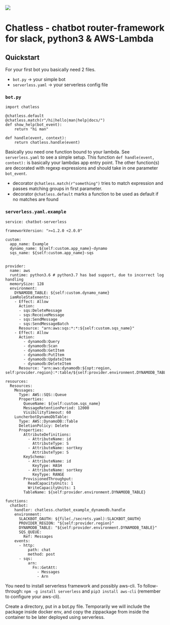 ![](https://github.com/mamolli/chatless/workflows/ci/badge.svg)

# Chatless - chatbot router-framework for slack, python3 & AWS-Lambda

## Quickstart

For your first bot you basically need 2 files.
* `bot.py` -> your simple bot
* `serverless.yaml` -> your serverless config file

### `bot.py`
```
import chatless

@chatless.default
@chatless.match(r"/hi|hello|man|help|docs/")
def show_help(bot_event):
    return "hi man"

def handle(event, context):
    return chatless.handle(event)

```

Basically you need one function bound to your lambda.
See `serverless.yaml` to see a simple setup.
This function `def handle(event, context):` is basically your lambdas app entry point.
The other function(s) are decorated with regexp expressions and should take in one parameter `bot_event`.
* decorator `@chatless.match(r"something")` tries to match expression and passes matching groups in first parameter.
* decorator `@chatless.default` marks a function to be used as default if no matches are found

### `serverless.yaml.example`
```
service: chatbot-serverless

frameworkVersion: ">=1.2.0 <2.0.0"

custom:
  app_name: Example
  dynamo_name: ${self:custom.app_name}-dynamo
  sqs_name: ${self:custom.app_name}-sqs


provider:
  name: aws
  runtime: python3.6 # python3.7 has bad support, due to incorrect log handling
  memorySize: 128
  environment:
    DYNAMODB_TABLE: ${self:custom.dynamo_name}
  iamRoleStatements:
    - Effect: Allow
      Action:
      - sqs:DeleteMessage
      - sqs:ReceiveMessage
      - sqs:SendMessage
      - sqs:SendMessageBatch
      Resource: "arn:aws:sqs:*:*:${self:custom.sqs_name}" 
    - Effect: Allow
      Action:
        - dynamodb:Query
        - dynamodb:Scan
        - dynamodb:GetItem
        - dynamodb:PutItem
        - dynamodb:UpdateItem
        - dynamodb:DeleteItem
      Resource: "arn:aws:dynamodb:${opt:region, self:provider.region}:*:table/${self:provider.environment.DYNAMODB_TABLE}"

resources:
  Resources:
    Messages:
      Type: AWS::SQS::Queue
      Properties:
        QueueName: ${self:custom.sqs_name}
        MessageRetentionPeriod: 12000
        VisibilityTimeout: 60
    LuncherbotDynamoDbTable:
      Type: AWS::DynamoDB::Table
      DeletionPolicy: Delete
      Properties:
        AttributeDefinitions:
          - AttributeName: id
            AttributeType: S
          - AttributeName: sortkey
            AttributeType: S
        KeySchema:
          - AttributeName: id
            KeyType: HASH
          - AttributeName: sortkey
            KeyType: RANGE
        ProvisionedThroughput:
          ReadCapacityUnits: 1
          WriteCapacityUnits: 1
        TableName: ${self:provider.environment.DYNAMODB_TABLE}

functions:
  chatbot:
    handler: chatless.chatbot_example_dynamodb.handle
    environment:
      SLACKBOT_OAUTH: ${file(./secrets.yaml):SLACKBOT_OAUTH}
      PROVIDER_REGION: "${self:provider.region}"
      DYNAMODB_TABLE: "${self:provider.environment.DYNAMODB_TABLE}"
      SQS_QUEUE:
        Ref: Messages
    events:
      - http:
          path: chat
          method: post
      - sqs:
          arn:
            Fn::GetAtt:
              - Messages
              - Arn

```
You need to install serverless framework and possibly aws-cli.
To follow-through:
`npm -g install serverless` and `pip3 install aws-cli` (remember to configure your aws-cli).

Create a directory, put in a bot.py file.
Temporarily we will include the package inside docker env, and copy the zippackage from inside the container to be later deployed using serverless.
